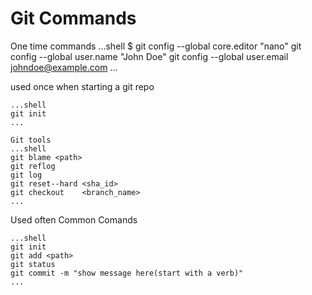# Git Commands
One time commands
	...shell
	$ git config --global core.editor "nano"
	git config --global user.name "John Doe"
	git config --global user.email johndoe@example.com
	...

used once when starting a git repo

	...shell
	git init
	...
	
	Git tools
	...shell
	git blame <path>
	git reflog
	git log
	git reset--hard <sha_id>
	git checkout	<branch_name>
	...

Used often Common Comands


	...shell
	git init
	git add <path>
	git status
	git commit -m "show message here(start with a verb)"
	...
